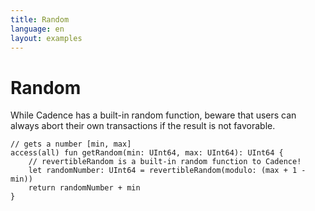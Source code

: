 ```yaml
---
title: Random
language: en
layout: examples
---
```


# Random

While Cadence has a built-in random function, beware that users can always abort their own transactions if the result is not favorable.

```cadence
// gets a number [min, max]
access(all) fun getRandom(min: UInt64, max: UInt64): UInt64 {
    // revertibleRandom is a built-in random function to Cadence!
    let randomNumber: UInt64 = revertibleRandom(modulo: (max + 1 - min))
    return randomNumber + min
}
```